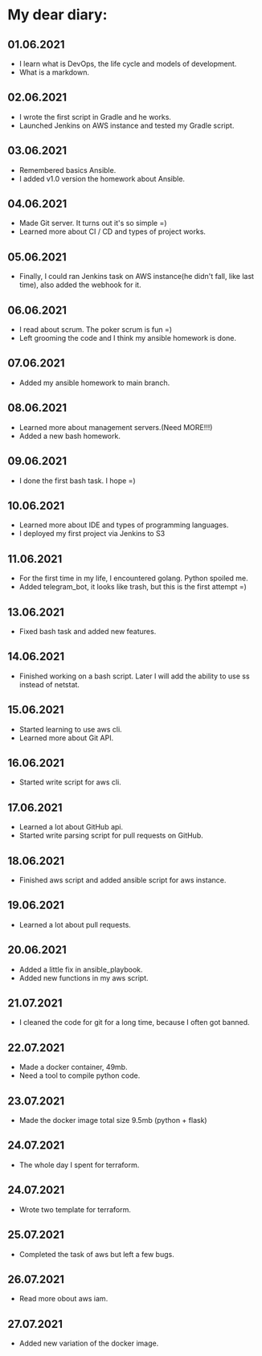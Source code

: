 # My dear diary:

## 01.06.2021
+ I learn what is DevOps, the life cycle and models of development. 
+ What is a markdown.

## 02.06.2021
+ I wrote the first script in Gradle and he works.
+ Launched Jenkins on AWS instance and tested my Gradle script.

## 03.06.2021
+ Remembered basics Ansible.
+ I added v1.0 version the homework about Ansible.

## 04.06.2021
+ Made Git server. It turns out it's so simple =)
+ Learned more about CI / CD and types of project works.

## 05.06.2021
+ Finally, I could ran Jenkins task on AWS instance(he didn't fall, like last time), also added the webhook for it. 

## 06.06.2021
+ I read about scrum. The poker scrum is fun =)
+ Left grooming the code and I think my ansible homework is done.

## 07.06.2021
+ Added my ansible homework to main branch.

## 08.06.2021
+ Learned more about management servers.(Need MORE!!!)
+ Added a new bash homework.

## 09.06.2021
+ I done the first bash task. I hope =)

## 10.06.2021
+ Learned more about IDE and types of programming languages.
+ I deployed my first project via Jenkins to S3

## 11.06.2021
+ For the first time in my life, I encountered golang. Python spoiled me.
+ Added telegram_bot, it looks like trash, but this is the first attempt =)

## 13.06.2021
+ Fixed bash task and added new features.

## 14.06.2021
+ Finished working on a bash script. Later I will add the ability to use ss instead of netstat.

## 15.06.2021
+ Started learning to use aws cli.
+ Learned more about Git API.

## 16.06.2021
+ Started write script for aws cli.

## 17.06.2021
+ Learned a lot about GitHub api.
+ Started write parsing script for pull requests on GitHub.

## 18.06.2021
+ Finished aws script and added ansible script for aws instance.

## 19.06.2021
+ Learned a lot about pull requests.

## 20.06.2021
+ Added a little fix in ansible_playbook.
+ Added new functions in my aws script.

## 21.07.2021
+ I cleaned the code for git for a long time, because I often got banned.

## 22.07.2021
+ Made a docker container, 49mb.
+ Need a tool to compile python code.

## 23.07.2021
+ Made the docker image total size 9.5mb (python + flask)

## 24.07.2021
+ The whole day I spent for terraform.

## 24.07.2021
+ Wrote two template for terraform.

## 25.07.2021
+ Completed the task of aws but left a few bugs.

## 26.07.2021
+ Read more obout aws iam.

## 27.07.2021
+ Added new variation of the docker image.